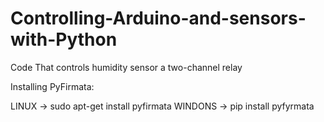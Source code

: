 # Controlling-Arduino-and-sensors-with-Python
Code That controls humidity sensor a two-channel relay

Installing PyFirmata:

LINUX -> sudo apt-get install pyfirmata
WINDONS -> pip install pyfyrmata
